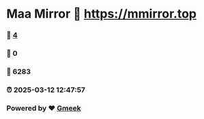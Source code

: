 # Maa Mirror :link: https://mmirror.top 
### :page_facing_up: [4](https://mmirror.top/tag.html) 
### :speech_balloon: 0 
### :hibiscus: 6283 
### :alarm_clock: 2025-03-12 12:47:57 
### Powered by :heart: [Gmeek](https://github.com/Meekdai/Gmeek)
